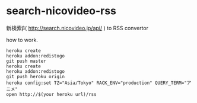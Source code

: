 search-nicovideo-rss
====================

新検索β( http://search.nicovideo.jp/api/ ) to RSS convertor

how to work.

```
heroku create
heroku addon:redistogo
git push master
heroku create
heroku addon:redistogo
git push heroku origin
heroku config:set TZ="Asia/Tokyo" RACK_ENV="production" QUERY_TERM="アニメ"
open http://$(your heroku url)/rss
```

